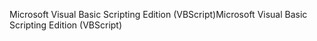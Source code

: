 <span data-ttu-id="071d3-101">Microsoft Visual Basic Scripting Edition (VBScript)</span><span class="sxs-lookup"><span data-stu-id="071d3-101">Microsoft Visual Basic Scripting Edition (VBScript)</span></span>